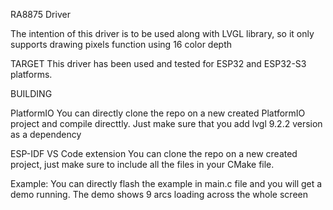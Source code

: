 RA8875 Driver

The intention of this driver is to be used along with LVGL library, so it only supports drawing pixels function using 16 color depth

TARGET
This driver has been used and tested for ESP32 and ESP32-S3 platforms. 

BUILDING

PlatformIO
You can directly clone the repo on a new created PlatformIO project and compile directtly. Just make sure that you add lvgl 9.2.2 version as a dependency

ESP-IDF VS Code extension
You can clone the repo on a new created project, just make sure to include all the files in your CMake file.

Example:
You can directly flash the example in main.c file and you will get a demo running. The demo shows 9 arcs loading across the whole screen
